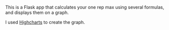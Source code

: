This is a Flask app that calculates your one rep max using several formulas, and displays them on a graph.

I used [Highcharts](http://www.highcharts.com/) to create the graph.
